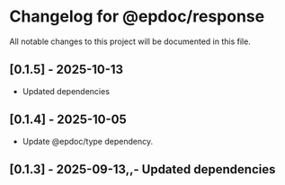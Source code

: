 # Changelog for @epdoc/response

All notable changes to this project will be documented in this file.

## [0.1.5] - 2025-10-13

- Updated dependencies

## [0.1.4] - 2025-10-05

- Update @epdoc/type dependency.

## [0.1.3] - 2025-09-13,,- Updated dependencies
